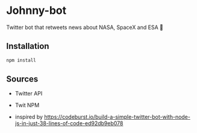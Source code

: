 # Johnny-bot

Twitter bot that retweets news about NASA, SpaceX and ESA 🚀

## Installation



```bash
npm install
```


## Sources

- Twitter API
- Twit NPM

- inspired by https://codeburst.io/build-a-simple-twitter-bot-with-node-js-in-just-38-lines-of-code-ed92db9eb078
